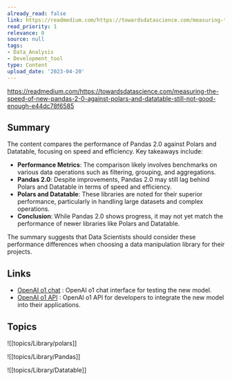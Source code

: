 ```yaml
---
already_read: false
link: https://readmedium.com/https://towardsdatascience.com/measuring-the-speed-of-new-pandas-2-0-against-polars-and-datatable-still-not-good-enough-e44dc78f6585
read_priority: 1
relevance: 0
source: null
tags:
- Data_Analysis
- Development_tool
type: Content
upload_date: '2023-04-20'
---
```


https://readmedium.com/https://towardsdatascience.com/measuring-the-speed-of-new-pandas-2-0-against-polars-and-datatable-still-not-good-enough-e44dc78f6585
## Summary

The content compares the performance of Pandas 2.0 against Polars and Datatable, focusing on speed and efficiency. Key takeaways include:

- **Performance Metrics**: The comparison likely involves benchmarks on various data operations such as filtering, grouping, and aggregations.
- **Pandas 2.0**: Despite improvements, Pandas 2.0 may still lag behind Polars and Datatable in terms of speed and efficiency.
- **Polars and Datatable**: These libraries are noted for their superior performance, particularly in handling large datasets and complex operations.
- **Conclusion**: While Pandas 2.0 shows progress, it may not yet match the performance of newer libraries like Polars and Datatable.

The summary suggests that Data Scientists should consider these performance differences when choosing a data manipulation library for their projects.
## Links

- [OpenAI o1 chat](https://openai01.net/) : OpenAI o1 chat interface for testing the new model.
- [OpenAI o1 API](https://openaio1api.com/) : OpenAI o1 API for developers to integrate the new model into their applications.

## Topics

![[topics/Library/polars]]

![[topics/Library/Pandas]]

![[topics/Library/Datatable]]